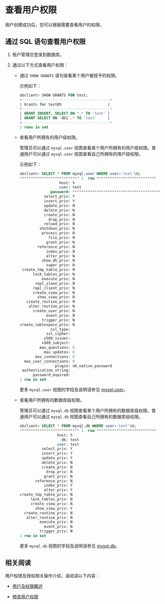 # 查看用户权限

用户创建成功后，您可以根据需要查看用户的权限。

## 通过 SQL 语句查看用户权限

1. 租户管理员登录到数据库。

2. 通过以下方式查看用户权限：

   * 通过 `SHOW GRANTS` 语句查看某个用户被授予的权限。

     示例如下：

     ```sql
     obclient> SHOW GRANTS FOR test;
     +----------------------------------------+
     | Grants for test@%                     |
     +----------------------------------------+
     | GRANT INSERT, SELECT ON *.* TO 'test' |
     | GRANT SELECT ON `db1`.* TO 'test'     |
     +----------------------------------------+
     2 rows in set
     ```

   * 查看用户所拥有的用户级权限。

     管理员可以通过 `mysql.user` 视图查看某个用户所拥有的用户级权限。普通用户可以通过 `mysql.user` 视图查看自己所拥有的用户级权限。

     示例如下：

     ```sql
     obclient> SELECT * FROM mysql.user WHERE user='test'\G;
     *************************** 1. row ***************************
                       host: %
                       user: test
                   password: *****************************************
                select_priv: Y
                insert_priv: Y
                update_priv: N
                delete_priv: N
                create_priv: N
                  drop_priv: N
                reload_priv: N
              shutdown_priv: N
               process_priv: N
                  file_priv: N
                 grant_priv: N
             reference_priv: N
                 index_priv: N
                 alter_priv: N
               show_db_priv: N
                 super_priv: N
      create_tmp_table_priv: N
           lock_tables_priv: N
               execute_priv: N
            repl_slave_priv: N
           repl_client_priv: N
           create_view_priv: N
             show_view_priv: N
        create_routine_priv: N
         alter_routine_priv: N
           create_user_priv: N
                 event_priv: N
               trigger_priv: N
     create_tablespace_priv: N
                   ssl_type: 
                 ssl_cipher: 
                x509_issuer: 
               x509_subject: 
              max_questions: 0
                max_updates: 0
            max_connections: 0
       max_user_connections: 0
                     plugin: ob_native_password
      authentication_string: 
           password_expired: 
     1 row in set
     ```

     更多 `mysql.user` 视图的字段及说明请参见 [mysql.user](../../../../../5.system-reference/4.system-view-of-mysql-mode/2.dictionary-view-of-mysql-mode/40.mysql-user-of-mysql-mode.md)。

   * 查看用户所拥有的数据库级权限。

     管理员可以通过 `mysql.db` 视图查看某个用户所拥有的数据库级权限。普通用户可以通过 `mysql.db` 视图查看自己所拥有的数据库级权限。

     ```sql
     obclient> SELECT * FROM mysql.db WHERE user='test'\G;
     *************************** 1. row ***************************
                      host: %
                        db: test
                      user: test
               select_priv: Y
               insert_priv: Y
               update_priv: Y
               delete_priv: N
               create_priv: N
                 drop_priv: N
                grant_priv: N
            reference_priv: N
                index_priv: Y
                alter_priv: Y
     create_tmp_table_priv: N
          lock_tables_priv: N
          create_view_priv: N
            show_view_priv: Y
       create_routine_priv: N
        alter_routine_priv: N
              execute_priv: N
                event_priv: N
              trigger_priv: N
     1 row in set
     ```

     更多 `mysql.db` 视图的字段及说明请参见 [mysql.db](../../../../../5.system-reference/4.system-view-of-mysql-mode/2.dictionary-view-of-mysql-mode/30.mysql-db-of-mysql-mode.md)。


## 相关阅读

用户权限及授权相关操作介绍，请阅读以下内容：

* [用户及权限概述](../1.users-and-permissions/1.users-and-their-permissions.md)

* [修改用户权限](../3.mysql-mode/5.modify-user-permissions-of-mysql-mode.md)
